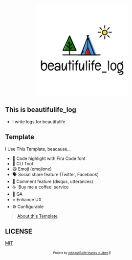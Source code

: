 <div align="center">

  <img src="./assets/logo.png" width="300px" />

</div>

## This is beautifulife_log

- I write logs for beautifulife

## Template

I Use This Template, beacause...

- 💄 Code highlight with Fira Code font
- 🧙 CLI Tool
- 😄 Emoji (emojione)
- 🗣 Social share feature (Twitter, Facebook)
- 💬 Comment feature (disqus, utterances)
- ☕ 'Buy me a coffee' service
- 🤖 GA
- ⭐ Enhance UX
- ⚙ Configurable

> [About this Template](https://www.gatsbyjs.org/starters/JaeYeopHan/gatsby-starter-bee/)

## LICENSE

[MIT](./LICENSE)

<div align="center">

<sub><sup>Project by <a href="https://github.com/beautifulife">@beautifulife thanks to Jbee</a></sup></sub><small>✌</small>

</div>
